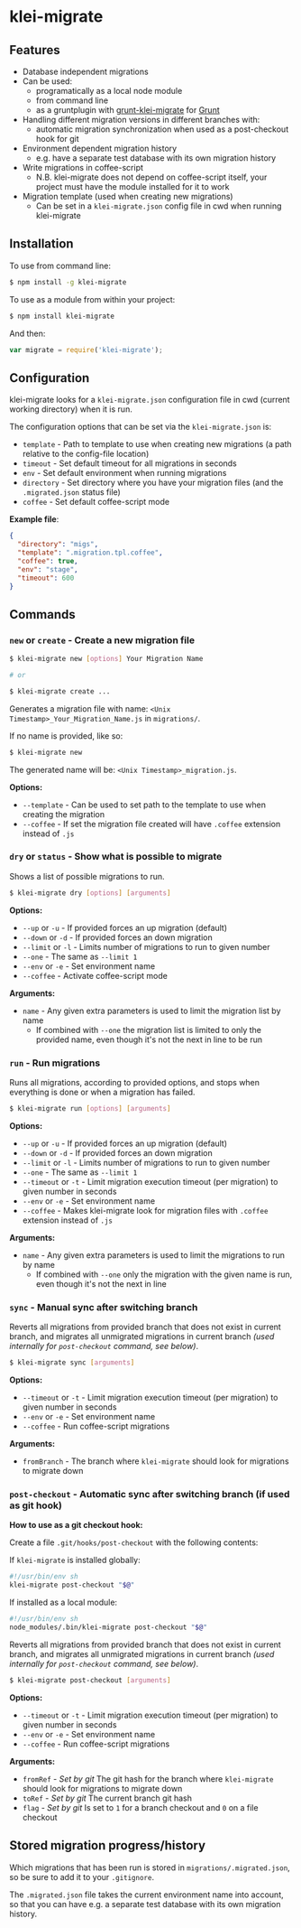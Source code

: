 klei-migrate
==================

## Features

* Database independent migrations
* Can be used:
   * programatically as a local node module
   * from command line
   * as a gruntplugin with [grunt-klei-migrate](https://github.com/klei-dev/grunt-klei-migrate) for [Grunt](http://gruntjs.com/)
* Handling different migration versions in different branches with:
   * automatic migration synchronization when used as a post-checkout hook for git
* Environment dependent migration history
   * e.g. have a separate test database with its own migration history
* Write migrations in coffee-script
   * N.B. klei-migrate does not depend on coffee-script itself, your project must have the module installed for it to work
* Migration template (used when creating new migrations)
   * Can be set in a `klei-migrate.json` config file in cwd when running klei-migrate

## Installation

To use from command line:

```bash
$ npm install -g klei-migrate
```

To use as a module from within your project:

```bash
$ npm install klei-migrate
```

And then:

```javascript
var migrate = require('klei-migrate');
```

## Configuration

klei-migrate looks for a `klei-migrate.json` configuration file in cwd (current working directory) when it is run.

The configuration options that can be set via the `klei-migrate.json` is:

* `template` - Path to template to use when creating new migrations (a path relative to the config-file location)
* `timeout` - Set default timeout for all migrations in seconds
* `env` - Set default environment when running migrations
* `directory` - Set directory where you have your migration files (and the `.migrated.json` status file)
* `coffee` - Set default coffee-script mode

**Example file**:

```json
{
  "directory": "migs",
  "template": ".migration.tpl.coffee",
  "coffee": true,
  "env": "stage",
  "timeout": 600
}
```

## Commands

### `new` or `create` - Create a new migration file

```bash
$ klei-migrate new [options] Your Migration Name

# or

$ klei-migrate create ...
```

Generates a migration file with name: `<Unix Timestamp>_Your_Migration_Name.js` in `migrations/`.

If no name is provided, like so:

```bash
$ klei-migrate new
```

The generated name will be: `<Unix Timestamp>_migration.js`.

**Options:**

* `--template` - Can be used to set path to the template to use when creating the migration
* `--coffee` - If set the migration file created will have `.coffee` extension instead of `.js`

### `dry` or `status` - Show what is possible to migrate

Shows a list of possible migrations to run.

```bash
$ klei-migrate dry [options] [arguments]
```

**Options:**

* `--up` or `-u` - If provided forces an up migration (default)
* `--down` or `-d` - If provided forces an down migration
* `--limit` or `-l` - Limits number of migrations to run to given number
* `--one` - The same as `--limit 1`
* `--env` or `-e` - Set environment name
* `--coffee` - Activate coffee-script mode

**Arguments:**

* `name` - Any given extra parameters is used to limit the migration list by name
  * If combined with `--one` the migration list is limited to only the provided name, even though it's not the next in line to be run

### `run` - Run migrations

Runs all migrations, according to provided options, and stops when everything is done or when a migration has failed.

```bash
$ klei-migrate run [options] [arguments]
```

**Options:**

* `--up` or `-u` - If provided forces an up migration (default)
* `--down` or `-d` - If provided forces an down migration
* `--limit` or `-l` - Limits number of migrations to run to given number
* `--one` - The same as `--limit 1`
* `--timeout` or `-t` - Limit migration execution timeout (per migration) to given number in seconds
* `--env` or `-e` - Set environment name
* `--coffee` - Makes klei-migrate look for migration files with `.coffee` extension instead of `.js`

**Arguments:**

* `name` - Any given extra parameters is used to limit the migrations to run by name
  * If combined with `--one` only the migration with the given name is run, even though it's not the next in line

### `sync` - Manual sync after switching branch

Reverts all migrations from provided branch that does not exist in current branch,
and migrates all unmigrated migrations in current branch *(used internally for `post-checkout` command, see below)*.

```bash
$ klei-migrate sync [arguments]
```

**Options:**

* `--timeout` or `-t` - Limit migration execution timeout (per migration) to given number in seconds
* `--env` or `-e` - Set environment name
* `--coffee` - Run coffee-script migrations

**Arguments:**

* `fromBranch` - The branch where `klei-migrate` should look for migrations to migrate down

### `post-checkout` - Automatic sync after switching branch (if used as git hook)

**How to use as a git checkout hook:**

Create a file `.git/hooks/post-checkout` with the following contents:

If `klei-migrate` is installed globally:

```bash
#!/usr/bin/env sh
klei-migrate post-checkout "$@"
```

If installed as a local module:

```bash
#!/usr/bin/env sh
node_modules/.bin/klei-migrate post-checkout "$@"
```

Reverts all migrations from provided branch that does not exist in current branch,
and migrates all unmigrated migrations in current branch *(used internally for `post-checkout` command, see below)*.

```bash
$ klei-migrate post-checkout [arguments]
```

**Options:**

* `--timeout` or `-t` - Limit migration execution timeout (per migration) to given number in seconds
* `--env` or `-e` - Set environment name
* `--coffee` - Run coffee-script migrations

**Arguments:**

* `fromRef` - *Set by git* The git hash for the branch where `klei-migrate` should look for migrations to migrate down
* `toRef` - *Set by git* The current branch git hash
* `flag` - *Set by git* Is set to `1` for a branch checkout and `0` on a file checkout

## Stored migration progress/history

Which migrations that has been run is stored in `migrations/.migrated.json`, so be sure to add it to your `.gitignore`.

The `.migrated.json` file takes the current environment name into account, so that you can have e.g. a separate test database with its own migration history.
